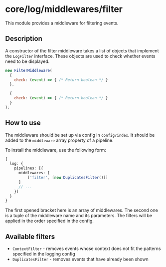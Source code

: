 # core/log/middlewares/filter

This module provides a middleware for filtering events.

## Description

A constructor of the filter middleware takes a list of objects that implement the `LogFilter` interface.
These objects are used to check whether events need to be displayed.

```js
new FilterMiddleware(
  {
    check: (event) => { /* Return boolean */ }
  },

  {
    check: (event) => { /* Return boolean */ }
  }
);
```

## How to use

The middleware should be set up via config in `config/index`. It should be added to the `middleware` array property of a
pipeline.

To install the middleware, use the following form:

```typescript
{
  log: {
    pipelines: [{
      middlewares: [
          ['filter', [new DuplicatesFilter()]]
      ]
      // ...
    }]
  }
}
```

The first opened bracket here is an array of middlewares. The second one is a tuple of the middleware name and its parameters.
The filters will be applied in the order specified in the config.

## Available filters

- `ContextFilter` - removes events whose context does not fit the patterns specified in the logging config
- `DuplicatesFilter` - removes events that have already been shown
